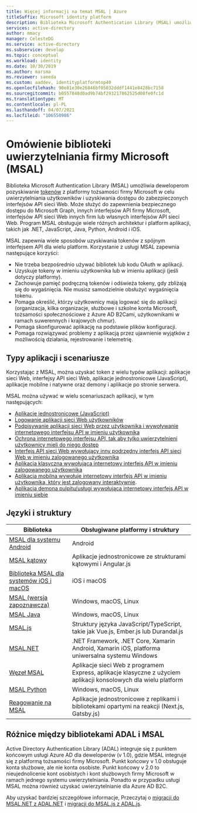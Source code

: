 ```yaml
---
title: Więcej informacji na temat MSAL | Azure
titleSuffix: Microsoft identity platform
description: Biblioteka Microsoft Authentication Library (MSAL) umożliwia deweloperom aplikacji uzyskanie tokenów w celu wywołania zabezpieczonych interfejsów API sieci Web. Te interfejsy API sieci Web mogą być Microsoft Graph, inne interfejsy API firmy Microsoft, interfejsy API sieci Web innych firm lub własny internetowy interfejs API. MSAL obsługuje wiele architektur aplikacji i platform.
services: active-directory
author: mmacy
manager: CelesteDG
ms.service: active-directory
ms.subservice: develop
ms.topic: conceptual
ms.workload: identity
ms.date: 10/30/2019
ms.author: marsma
ms.reviewer: saeeda
ms.custom: aaddev, identityplatformtop40
ms.openlocfilehash: 90e81e30e26846bf05032dddf1441e8428bc7158
ms.sourcegitcommit: b0557848d0ad9b74bf293217862525d08fe0fc1d
ms.translationtype: MT
ms.contentlocale: pl-PL
ms.lasthandoff: 04/07/2021
ms.locfileid: "106550986"
---
```

# <a name="overview-of-the-microsoft-authentication-library-msal"></a>Omówienie biblioteki uwierzytelniania firmy Microsoft (MSAL)
Biblioteka Microsoft Authentication Library (MSAL) umożliwia deweloperom pozyskiwanie [tokenów](developer-glossary.md#security-token) z platformy tożsamości firmy Microsoft w celu uwierzytelniania użytkowników i uzyskiwania dostępu do zabezpieczonych interfejsów API sieci Web. Może służyć do zapewnienia bezpiecznego dostępu do Microsoft Graph, innych interfejsów API firmy Microsoft, interfejsów API sieci Web innych firm lub własnych interfejsów API sieci Web. Program MSAL obsługuje wiele różnych architektur i platform aplikacji, takich jak .NET, JavaScript, Java, Python, Android i iOS.

MSAL zapewnia wiele sposobów uzyskiwania tokenów z spójnym interfejsem API dla wielu platform. Korzystanie z usługi MSAL zapewnia następujące korzyści:

* Nie trzeba bezpośrednio używać bibliotek lub kodu OAuth w aplikacji.
* Uzyskuje tokeny w imieniu użytkownika lub w imieniu aplikacji (jeśli dotyczy platformy).
* Zachowuje pamięć podręczną tokenów i odświeża tokeny, gdy zbliżają się do wygaśnięcia. Nie musisz samodzielnie obsłużyć wygaśnięcia tokenu.
* Pomaga określić, którzy użytkownicy mają logować się do aplikacji (organizacja, kilka organizacje, służbowe i szkolne konta Microsoft, tożsamości społecznościowe z Azure AD B2Cami, użytkownikami w ramach suwerennych i krajowych chmur).
* Pomaga skonfigurować aplikację na podstawie plików konfiguracji.
* Pomaga rozwiązywać problemy z aplikacją przez ujawnienie wyjątków z możliwością działania, rejestrowanie i telemetrię.

## <a name="application-types-and-scenarios"></a>Typy aplikacji i scenariusze
Korzystając z MSAL, można uzyskać token z wielu typów aplikacji: aplikacje sieci Web, interfejsy API sieci Web, aplikacje jednostronicowe (JavaScript), aplikacje mobilne i natywne oraz demony i aplikacje po stronie serwera.

MSAL można używać w wielu scenariuszach aplikacji, w tym następujących:

* [Aplikacje jednostronicowe (JavaScript)](scenario-spa-overview.md)
* [Logowanie aplikacji sieci Web użytkowników](scenario-web-app-sign-user-overview.md)
* [Podpisywanie aplikacji sieci Web przez użytkownika i wywoływanie internetowego interfejsu API w imieniu użytkownika](scenario-web-app-call-api-overview.md)
* [Ochrona internetowego interfejsu API, tak aby tylko uwierzytelnieni użytkownicy mieli do niego dostęp](scenario-protected-web-api-overview.md)
* [Interfejs API sieci Web wywołujący inny podrzędny interfejs API sieci Web w imieniu zalogowanego użytkownika](scenario-web-api-call-api-overview.md)
* [Aplikacja klasyczna wywołująca internetowy interfejs API w imieniu zalogowanego użytkownika](scenario-desktop-overview.md)
* [Aplikacja mobilna wywołuje internetowy interfejs API w imieniu użytkownika, który jest zalogowany interaktywnie](scenario-mobile-overview.md).
* [Aplikacja demona pulpitu/usługi wywołująca internetowy interfejs API w imieniu siebie](scenario-daemon-overview.md)

## <a name="languages-and-frameworks"></a>Języki i struktury

| Biblioteka | Obsługiwane platformy i struktury|
| --- | --- |
| [MSAL dla systemu Android](https://github.com/AzureAD/microsoft-authentication-library-for-android)|Android|
| [MSAL kątowy](https://github.com/AzureAD/microsoft-authentication-library-for-js/tree/dev/lib/msal-angular)| Aplikacje jednostronicowe ze strukturami kątowymi i Angular.js|
| [Biblioteka MSAL dla systemów iOS i macOS](https://github.com/AzureAD/microsoft-authentication-library-for-objc)|iOS i macOS|
| [MSAL (wersja zapoznawcza)](https://github.com/AzureAD/microsoft-authentication-library-for-go)|Windows, macOS, Linux|
| [MSAL Java](https://github.com/AzureAD/microsoft-authentication-library-for-java)|Windows, macOS, Linux|
| [MSAL.js](https://github.com/AzureAD/microsoft-authentication-library-for-js/tree/dev/lib/msal-browser)| Struktury języka JavaScript/TypeScript, takie jak Vue.js, Ember.js lub Durandal.js|
| [MSAL.NET](https://github.com/AzureAD/microsoft-authentication-library-for-dotnet)| .NET Framework, .NET Core, Xamarin Android, Xamarin iOS, platforma uniwersalna systemu Windows|
| [Węzeł MSAL](https://github.com/AzureAD/microsoft-authentication-library-for-js/tree/dev/lib/msal-node)|Aplikacje sieci Web z programem Express, aplikacje klasyczne z użyciem aplikacji konsolowych dla wielu platform|
| [MSAL Python](https://github.com/AzureAD/microsoft-authentication-library-for-python)|Windows, macOS, Linux|
| [Reagowanie na MSAL](https://github.com/AzureAD/microsoft-authentication-library-for-js/tree/dev/lib/msal-react)| Aplikacje jednostronicowe z replikami i bibliotekami opartymi na reakcji (Next.js, Gatsby.js)|

## <a name="differences-between-adal-and-msal"></a>Różnice między bibliotekami ADAL i MSAL

Active Directory Authentication Library (ADAL) integruje się z punktem końcowym usługi Azure AD dla deweloperów (v 1.0), gdzie MSAL integruje się z platformą tożsamości firmy Microsoft. Punkt końcowy v 1.0 obsługuje konta służbowe, ale nie konta osobiste. Punkt końcowy v 2.0 to nieujednolicenie kont osobistych i kont służbowych firmy Microsoft w ramach jednego systemu uwierzytelniania. Ponadto w przypadku usługi MSAL można również uzyskać uwierzytelnianie dla Azure AD B2C.

Aby uzyskać bardziej szczegółowe informacje, Przeczytaj o [migracji do MSAL.NET z ADAL.NET](msal-net-migration.md) i [migracji do MSAL.js z ADAL.js](msal-compare-msal-js-and-adal-js.md).
